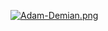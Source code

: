 [![Adam-Demian.png](https://i.postimg.cc/Gp8wtB47/Adam-Demian.png)](https://postimg.cc/R3BbbZQK)
<br>


  

